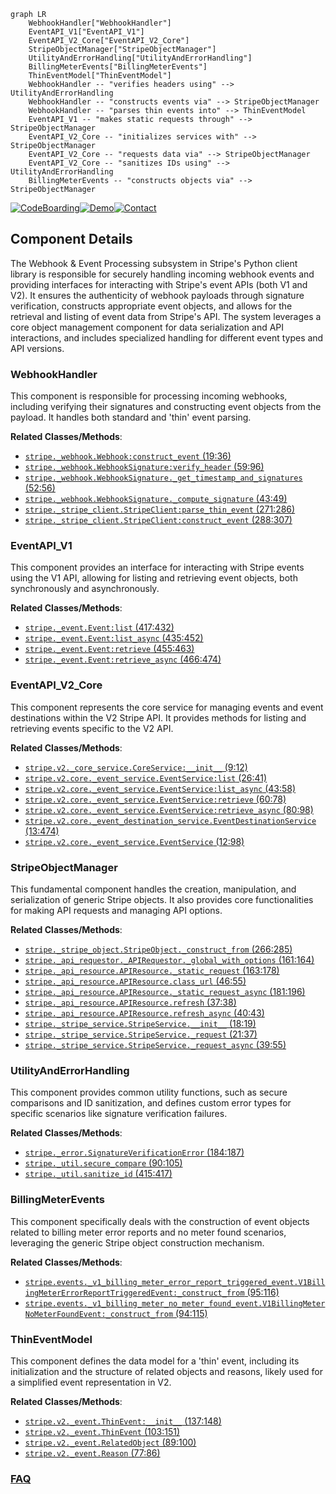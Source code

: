 ```mermaid
graph LR
    WebhookHandler["WebhookHandler"]
    EventAPI_V1["EventAPI_V1"]
    EventAPI_V2_Core["EventAPI_V2_Core"]
    StripeObjectManager["StripeObjectManager"]
    UtilityAndErrorHandling["UtilityAndErrorHandling"]
    BillingMeterEvents["BillingMeterEvents"]
    ThinEventModel["ThinEventModel"]
    WebhookHandler -- "verifies headers using" --> UtilityAndErrorHandling
    WebhookHandler -- "constructs events via" --> StripeObjectManager
    WebhookHandler -- "parses thin events into" --> ThinEventModel
    EventAPI_V1 -- "makes static requests through" --> StripeObjectManager
    EventAPI_V2_Core -- "initializes services with" --> StripeObjectManager
    EventAPI_V2_Core -- "requests data via" --> StripeObjectManager
    EventAPI_V2_Core -- "sanitizes IDs using" --> UtilityAndErrorHandling
    BillingMeterEvents -- "constructs objects via" --> StripeObjectManager
```
[![CodeBoarding](https://img.shields.io/badge/Generated%20by-CodeBoarding-9cf?style=flat-square)](https://github.com/CodeBoarding/GeneratedOnBoardings)[![Demo](https://img.shields.io/badge/Try%20our-Demo-blue?style=flat-square)](https://www.codeboarding.org/demo)[![Contact](https://img.shields.io/badge/Contact%20us%20-%20contact@codeboarding.org-lightgrey?style=flat-square)](mailto:contact@codeboarding.org)

## Component Details

The Webhook & Event Processing subsystem in Stripe's Python client library is responsible for securely handling incoming webhook events and providing interfaces for interacting with Stripe's event APIs (both V1 and V2). It ensures the authenticity of webhook payloads through signature verification, constructs appropriate event objects, and allows for the retrieval and listing of event data from Stripe's API. The system leverages a core object management component for data serialization and API interactions, and includes specialized handling for different event types and API versions.

### WebhookHandler
This component is responsible for processing incoming webhooks, including verifying their signatures and constructing event objects from the payload. It handles both standard and 'thin' event parsing.


**Related Classes/Methods**:

- <a href="https://github.com/stripe/stripe-python/blob/master/stripe/_webhook.py#L19-L36" target="_blank" rel="noopener noreferrer">`stripe._webhook.Webhook:construct_event` (19:36)</a>
- <a href="https://github.com/stripe/stripe-python/blob/master/stripe/_webhook.py#L59-L96" target="_blank" rel="noopener noreferrer">`stripe._webhook.WebhookSignature:verify_header` (59:96)</a>
- <a href="https://github.com/stripe/stripe-python/blob/master/stripe/_webhook.py#L52-L56" target="_blank" rel="noopener noreferrer">`stripe._webhook.WebhookSignature._get_timestamp_and_signatures` (52:56)</a>
- <a href="https://github.com/stripe/stripe-python/blob/master/stripe/_webhook.py#L43-L49" target="_blank" rel="noopener noreferrer">`stripe._webhook.WebhookSignature._compute_signature` (43:49)</a>
- <a href="https://github.com/stripe/stripe-python/blob/master/stripe/_stripe_client.py#L271-L286" target="_blank" rel="noopener noreferrer">`stripe._stripe_client.StripeClient:parse_thin_event` (271:286)</a>
- <a href="https://github.com/stripe/stripe-python/blob/master/stripe/_stripe_client.py#L288-L307" target="_blank" rel="noopener noreferrer">`stripe._stripe_client.StripeClient:construct_event` (288:307)</a>


### EventAPI_V1
This component provides an interface for interacting with Stripe events using the V1 API, allowing for listing and retrieving event objects, both synchronously and asynchronously.


**Related Classes/Methods**:

- <a href="https://github.com/stripe/stripe-python/blob/master/stripe/_event.py#L417-L432" target="_blank" rel="noopener noreferrer">`stripe._event.Event:list` (417:432)</a>
- <a href="https://github.com/stripe/stripe-python/blob/master/stripe/_event.py#L435-L452" target="_blank" rel="noopener noreferrer">`stripe._event.Event:list_async` (435:452)</a>
- <a href="https://github.com/stripe/stripe-python/blob/master/stripe/_event.py#L455-L463" target="_blank" rel="noopener noreferrer">`stripe._event.Event:retrieve` (455:463)</a>
- <a href="https://github.com/stripe/stripe-python/blob/master/stripe/_event.py#L466-L474" target="_blank" rel="noopener noreferrer">`stripe._event.Event:retrieve_async` (466:474)</a>


### EventAPI_V2_Core
This component represents the core service for managing events and event destinations within the V2 Stripe API. It provides methods for listing and retrieving events specific to the V2 API.


**Related Classes/Methods**:

- <a href="https://github.com/stripe/stripe-python/blob/master/stripe/v2/_core_service.py#L9-L12" target="_blank" rel="noopener noreferrer">`stripe.v2._core_service.CoreService:__init__` (9:12)</a>
- <a href="https://github.com/stripe/stripe-python/blob/master/stripe/v2/core/_event_service.py#L26-L41" target="_blank" rel="noopener noreferrer">`stripe.v2.core._event_service.EventService:list` (26:41)</a>
- <a href="https://github.com/stripe/stripe-python/blob/master/stripe/v2/core/_event_service.py#L43-L58" target="_blank" rel="noopener noreferrer">`stripe.v2.core._event_service.EventService:list_async` (43:58)</a>
- <a href="https://github.com/stripe/stripe-python/blob/master/stripe/v2/core/_event_service.py#L60-L78" target="_blank" rel="noopener noreferrer">`stripe.v2.core._event_service.EventService:retrieve` (60:78)</a>
- <a href="https://github.com/stripe/stripe-python/blob/master/stripe/v2/core/_event_service.py#L80-L98" target="_blank" rel="noopener noreferrer">`stripe.v2.core._event_service.EventService:retrieve_async` (80:98)</a>
- <a href="https://github.com/stripe/stripe-python/blob/master/stripe/v2/core/_event_destination_service.py#L13-L474" target="_blank" rel="noopener noreferrer">`stripe.v2.core._event_destination_service.EventDestinationService` (13:474)</a>
- <a href="https://github.com/stripe/stripe-python/blob/master/stripe/v2/core/_event_service.py#L12-L98" target="_blank" rel="noopener noreferrer">`stripe.v2.core._event_service.EventService` (12:98)</a>


### StripeObjectManager
This fundamental component handles the creation, manipulation, and serialization of generic Stripe objects. It also provides core functionalities for making API requests and managing API options.


**Related Classes/Methods**:

- <a href="https://github.com/stripe/stripe-python/blob/master/stripe/_stripe_object.py#L266-L285" target="_blank" rel="noopener noreferrer">`stripe._stripe_object.StripeObject._construct_from` (266:285)</a>
- <a href="https://github.com/stripe/stripe-python/blob/master/stripe/_api_requestor.py#L161-L164" target="_blank" rel="noopener noreferrer">`stripe._api_requestor._APIRequestor._global_with_options` (161:164)</a>
- <a href="https://github.com/stripe/stripe-python/blob/master/stripe/_api_resource.py#L163-L178" target="_blank" rel="noopener noreferrer">`stripe._api_resource.APIResource._static_request` (163:178)</a>
- <a href="https://github.com/stripe/stripe-python/blob/master/stripe/_api_resource.py#L46-L55" target="_blank" rel="noopener noreferrer">`stripe._api_resource.APIResource.class_url` (46:55)</a>
- <a href="https://github.com/stripe/stripe-python/blob/master/stripe/_api_resource.py#L181-L196" target="_blank" rel="noopener noreferrer">`stripe._api_resource.APIResource._static_request_async` (181:196)</a>
- <a href="https://github.com/stripe/stripe-python/blob/master/stripe/_api_resource.py#L37-L38" target="_blank" rel="noopener noreferrer">`stripe._api_resource.APIResource.refresh` (37:38)</a>
- <a href="https://github.com/stripe/stripe-python/blob/master/stripe/_api_resource.py#L40-L43" target="_blank" rel="noopener noreferrer">`stripe._api_resource.APIResource.refresh_async` (40:43)</a>
- <a href="https://github.com/stripe/stripe-python/blob/master/stripe/_stripe_service.py#L18-L19" target="_blank" rel="noopener noreferrer">`stripe._stripe_service.StripeService.__init__` (18:19)</a>
- <a href="https://github.com/stripe/stripe-python/blob/master/stripe/_stripe_service.py#L21-L37" target="_blank" rel="noopener noreferrer">`stripe._stripe_service.StripeService._request` (21:37)</a>
- <a href="https://github.com/stripe/stripe-python/blob/master/stripe/_stripe_service.py#L39-L55" target="_blank" rel="noopener noreferrer">`stripe._stripe_service.StripeService._request_async` (39:55)</a>


### UtilityAndErrorHandling
This component provides common utility functions, such as secure comparisons and ID sanitization, and defines custom error types for specific scenarios like signature verification failures.


**Related Classes/Methods**:

- <a href="https://github.com/stripe/stripe-python/blob/master/stripe/_error.py#L184-L187" target="_blank" rel="noopener noreferrer">`stripe._error.SignatureVerificationError` (184:187)</a>
- <a href="https://github.com/stripe/stripe-python/blob/master/stripe/_util.py#L90-L105" target="_blank" rel="noopener noreferrer">`stripe._util.secure_compare` (90:105)</a>
- <a href="https://github.com/stripe/stripe-python/blob/master/stripe/_util.py#L415-L417" target="_blank" rel="noopener noreferrer">`stripe._util.sanitize_id` (415:417)</a>


### BillingMeterEvents
This component specifically deals with the construction of event objects related to billing meter error reports and no meter found scenarios, leveraging the generic Stripe object construction mechanism.


**Related Classes/Methods**:

- <a href="https://github.com/stripe/stripe-python/blob/master/stripe/events/_v1_billing_meter_error_report_triggered_event.py#L95-L116" target="_blank" rel="noopener noreferrer">`stripe.events._v1_billing_meter_error_report_triggered_event.V1BillingMeterErrorReportTriggeredEvent:_construct_from` (95:116)</a>
- <a href="https://github.com/stripe/stripe-python/blob/master/stripe/events/_v1_billing_meter_no_meter_found_event.py#L94-L115" target="_blank" rel="noopener noreferrer">`stripe.events._v1_billing_meter_no_meter_found_event.V1BillingMeterNoMeterFoundEvent:_construct_from` (94:115)</a>


### ThinEventModel
This component defines the data model for a 'thin' event, including its initialization and the structure of related objects and reasons, likely used for a simplified event representation in V2.


**Related Classes/Methods**:

- <a href="https://github.com/stripe/stripe-python/blob/master/stripe/v2/_event.py#L137-L148" target="_blank" rel="noopener noreferrer">`stripe.v2._event.ThinEvent:__init__` (137:148)</a>
- <a href="https://github.com/stripe/stripe-python/blob/master/stripe/v2/_event.py#L103-L151" target="_blank" rel="noopener noreferrer">`stripe.v2._event.ThinEvent` (103:151)</a>
- <a href="https://github.com/stripe/stripe-python/blob/master/stripe/v2/_event.py#L89-L100" target="_blank" rel="noopener noreferrer">`stripe.v2._event.RelatedObject` (89:100)</a>
- <a href="https://github.com/stripe/stripe-python/blob/master/stripe/v2/_event.py#L77-L86" target="_blank" rel="noopener noreferrer">`stripe.v2._event.Reason` (77:86)</a>




### [FAQ](https://github.com/CodeBoarding/GeneratedOnBoardings/tree/main?tab=readme-ov-file#faq)